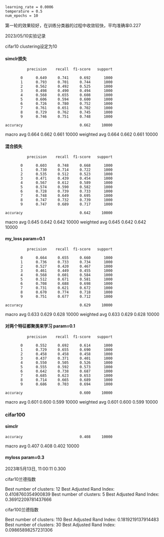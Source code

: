 ```
learning_rate = 0.0006
temperature = 0.5
num_epochs = 10
```

第一轮的效果较好，在训练分类器的过程中收敛较快，平均准确率0.227



2023/05/10实验记录

cifar10 clustering设定为10

#### simclr损失

              precision    recall  f1-score   support
    
           0      0.649     0.741     0.692      1000
           1      0.793     0.701     0.744      1000
           2      0.562     0.492     0.525      1000
           3      0.498     0.490     0.494      1000
           4      0.568     0.655     0.608      1000
           5      0.606     0.594     0.600      1000
           6      0.726     0.780     0.752      1000
           7      0.761     0.651     0.702      1000
           8      0.729     0.762     0.745      1000
           9      0.746     0.751     0.748      1000
    
    accuracy                          0.662     10000
   macro avg      0.664     0.662     0.661     10000
weighted avg      0.664     0.662     0.661     10000

#### 混合损失

              precision    recall  f1-score   support
    
           0      0.603     0.748     0.668      1000
           1      0.730     0.714     0.722      1000
           2      0.535     0.512     0.523      1000
           3      0.471     0.439     0.454      1000
           4      0.567     0.612     0.589      1000
           5      0.574     0.590     0.582      1000
           6      0.728     0.739     0.733      1000
           7      0.748     0.649     0.695      1000
           8      0.747     0.732     0.739      1000
           9      0.747     0.689     0.717      1000
    
    accuracy                          0.642     10000
   macro avg      0.645     0.642     0.642     10000
weighted avg      0.645     0.642     0.642     10000

#### my_loss  param=0.1

              precision    recall  f1-score   support
    
           0      0.664     0.655     0.660      1000
           1      0.736     0.733     0.734      1000
           2      0.527     0.420     0.467      1000
           3      0.461     0.449     0.455      1000
           4      0.568     0.601     0.584      1000
           5      0.512     0.671     0.581      1000
           6      0.708     0.688     0.698      1000
           7      0.731     0.621     0.672      1000
           8      0.670     0.774     0.718      1000
           9      0.751     0.677     0.712      1000
    
    accuracy                          0.629     10000
   macro avg      0.633     0.629     0.628     10000
weighted avg      0.633     0.629     0.628     10000

#### 对两个特征都聚类来学习 param=0.1

              precision    recall  f1-score   support
    
           0      0.552     0.692     0.614      1000
           1      0.729     0.655     0.690      1000
           2      0.458     0.458     0.458      1000
           3      0.437     0.371     0.401      1000
           4      0.550     0.505     0.526      1000
           5      0.555     0.592     0.573      1000
           6      0.642     0.738     0.687      1000
           7      0.685     0.623     0.653      1000
           8      0.714     0.665     0.689      1000
           9      0.686     0.703     0.694      1000
    
    accuracy                          0.600     10000
   macro avg      0.601     0.600     0.599     10000
weighted avg      0.601     0.600     0.599     10000



### cifar100 

#### simclr

    accuracy                          0.408     10000
   macro avg      0.407     0.408     0.402     10000

#### myloss param=0.3

2023年5月13日, 11:00:11 0.300



cifar10兰德指数

Best number of clusters: 12
Best Adjusted Rand Index: 0.4108760354900839
Best number of clusters: 5
Best Adjusted Rand Index: 0.36912209781437666

cifar100兰德指数

Best number of clusters: 110
Best Adjusted Rand Index: 0.1819219137914483
Best number of clusters: 30
Best Adjusted Rand Index: 0.09865898257231306



